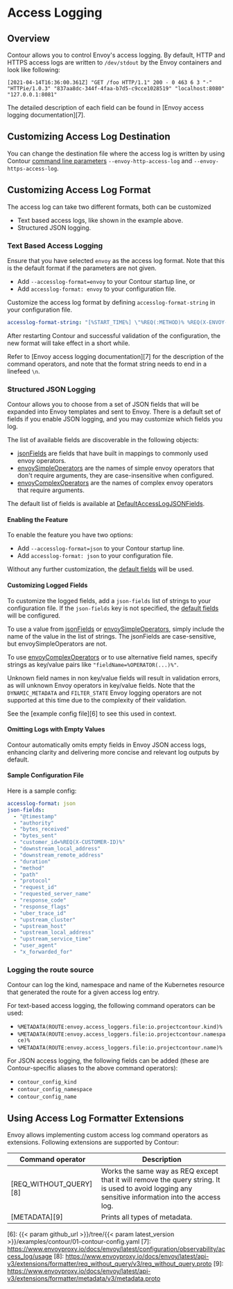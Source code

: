 # Access Logging

## Overview

Contour allows you to control Envoy's access logging.
By default, HTTP and HTTPS access logs are written to `/dev/stdout` by the Envoy containers and look like following:

```
[2021-04-14T16:36:00.361Z] "GET /foo HTTP/1.1" 200 - 0 463 6 3 "-" "HTTPie/1.0.3" "837aa8dc-344f-4faa-b7d5-c9cce1028519" "localhost:8080" "127.0.0.1:8081"
```

The detailed description of each field can be found in [Envoy access logging documentation][7].


## Customizing Access Log Destination

You can change the destination file where the access log is written by using Contour [command line parameters][1] `--envoy-http-access-log` and `--envoy-https-access-log`.

## Customizing Access Log Format

The access log can take two different formats, both can be customized

* Text based access logs, like shown in the example above.
* Structured JSON logging.

### Text Based Access Logging

Ensure that you have selected `envoy` as the access log format.
Note that this is the default format if the parameters are not given.

- Add `--accesslog-format=envoy` to your Contour startup line, or
- Add `accesslog-format: envoy` to your configuration file.

Customize the access log format by defining `accesslog-format-string` in your configuration file.

```yaml
accesslog-format-string: "[%START_TIME%] \"%REQ(:METHOD)% %REQ(X-ENVOY-ORIGINAL-PATH?:PATH)% %PROTOCOL%\" %RESPONSE_CODE% %RESPONSE_FLAGS% %BYTES_RECEIVED% %BYTES_SENT% %DURATION% %RESP(X-ENVOY-UPSTREAM-SERVICE-TIME)% \"%REQ(X-FORWARDED-FOR)%\" \"%REQ(USER-AGENT)%\" \"%REQ(X-REQUEST-ID)%\" \"%REQ(:AUTHORITY)%\" \"%UPSTREAM_HOST%\"\n"
```
After restarting Contour and successful validation of the configuration, the new format will take effect in a short while.

Refer to [Envoy access logging documentation][7] for the description of the command operators, and note that the format string needs to end in a linefeed `\n`.

### Structured JSON Logging

Contour allows you to choose from a set of JSON fields that will be expanded into Envoy templates and sent to Envoy.
There is a default set of fields if you enable JSON logging, and you may customize which fields you log.

The list of available fields are discoverable in the following objects:
- [jsonFields][2] are fields that have built in mappings to commonly used envoy operators.
- [envoySimpleOperators][3] are the names of simple envoy operators that don't require arguments, they are case-insensitive when configured.
- [envoyComplexOperators][4] are the names of complex envoy operators that require arguments.

The default list of fields is available at [DefaultAccessLogJSONFields][5].

#### Enabling the Feature

To enable the feature you have two options:

- Add `--accesslog-format=json` to your Contour startup line.
- Add `accesslog-format: json` to your configuration file.

Without any further customization, the [default fields][5] will be used.

#### Customizing Logged Fields

To customize the logged fields, add a `json-fields` list of strings to your configuration file.
If the `json-fields` key is not specified, the [default fields][5] will be configured.

To use a value from [jsonFields][2] or [envoySimpleOperators][3], simply include the name of the value in the list of strings.
The jsonFields are case-sensitive, but envoySimpleOperators are not.

To use [envoyComplexOperators][4] or to use alternative field names, specify strings as key/value pairs like `"fieldName=%OPERATOR(...)%"`.

Unknown field names in non key/value fields will result in validation errors, as will unknown Envoy operators in key/value fields.
Note that the `DYNAMIC_METADATA` and `FILTER_STATE` Envoy logging operators are not supported at this time due to the complexity of their validation.

See the [example config file][6] to see this used in context.

#### Omitting Logs with Empty Values

Contour automatically omits empty fields in Envoy JSON access logs, enhancing clarity and delivering more concise and relevant log outputs by default.

#### Sample Configuration File

Here is a sample config:

```yaml
accesslog-format: json
json-fields:
  - "@timestamp"
  - "authority"
  - "bytes_received"
  - "bytes_sent"
  - "customer_id=%REQ(X-CUSTOMER-ID)%"
  - "downstream_local_address"
  - "downstream_remote_address"
  - "duration"
  - "method"
  - "path"
  - "protocol"
  - "request_id"
  - "requested_server_name"
  - "response_code"
  - "response_flags"
  - "uber_trace_id"
  - "upstream_cluster"
  - "upstream_host"
  - "upstream_local_address"
  - "upstream_service_time"
  - "user_agent"
  - "x_forwarded_for"
```

### Logging the route source

Contour can log the kind, namespace and name of the Kubernetes resource that generated the route for a given access log entry. 

For text-based access logging, the following command operators can be used:
- `%METADATA(ROUTE:envoy.access_loggers.file:io.projectcontour.kind)%`
- `%METADATA(ROUTE:envoy.access_loggers.file:io.projectcontour.namespace)%`
- `%METADATA(ROUTE:envoy.access_loggers.file:io.projectcontour.name)%`

For JSON access logging, the following fields can be added (these are Contour-specific aliases to the above command operators):
- `contour_config_kind`
- `contour_config_namespace`
- `contour_config_name`

## Using Access Log Formatter Extensions

Envoy allows implementing custom access log command operators as extensions.
Following extensions are supported by Contour:

| Command operator | Description |
|------------------|-------------|
| [REQ_WITHOUT_QUERY][8] | Works the same way as REQ except that it will remove the query string. It is used to avoid logging any sensitive information into the access log. |
| [METADATA][9] | Prints all types of metadata. |



[1]: ../configuration#serve-flags
[2]: https://github.com/search?q=%22var+jsonFields%22+repo%3Aprojectcontour%2Fcontour+path%3Aapis&type=code
[3]: https://github.com/search?q=%22var+envoySimpleOperators%22+repo%3Aprojectcontour%2Fcontour+path%3Aapis&type=code
[4]: https://github.com/search?q=%22var+envoyComplexOperators%22+repo%3Aprojectcontour%2Fcontour+path%3Aapis&type=code
[5]: https://github.com/search?q=%22var+DefaultAccessLogJSONFields%22+repo%3Aprojectcontour%2Fcontour+path%3Aapis&type=code
[6]: {{< param github_url >}}/tree/{{< param latest_version >}}/examples/contour/01-contour-config.yaml
[7]: https://www.envoyproxy.io/docs/envoy/latest/configuration/observability/access_log/usage
[8]: https://www.envoyproxy.io/docs/envoy/latest/api-v3/extensions/formatter/req_without_query/v3/req_without_query.proto
[9]: https://www.envoyproxy.io/docs/envoy/latest/api-v3/extensions/formatter/metadata/v3/metadata.proto